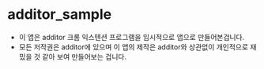 # additor_sample

* 이 앱은 additor 크롬 익스텐션 프로그램을 임시적으로 앱으로 만들어본겁니다.
* 모든 저작권은 additor에 있으며 이 앱의 제작은 additor와 상관없이 개인적으로 재밌을 것 같아 보여 만들어보는 겁니다.

